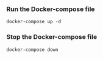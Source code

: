### Run the Docker-compose file
`docker-compose up -d`

### Stop the Docker-compose file
`docker-compose down`
